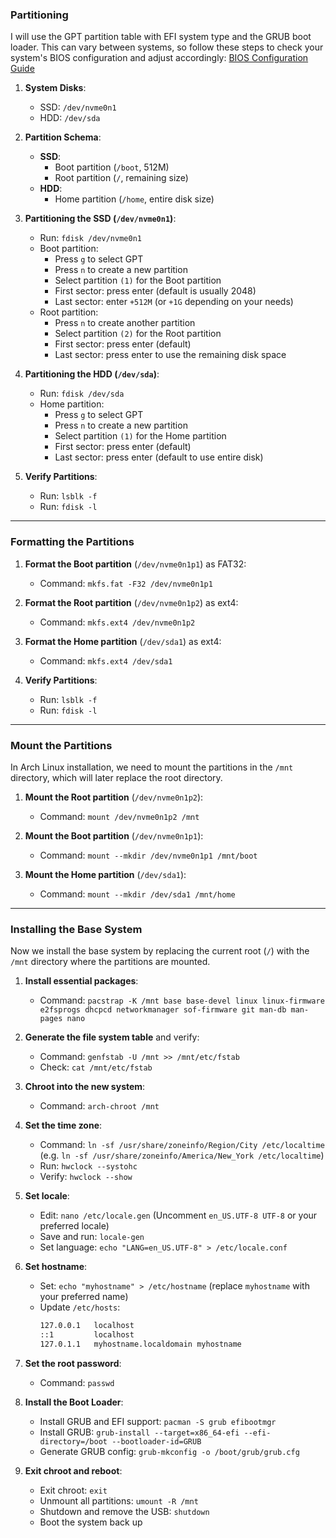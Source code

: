 ### Partitioning

I will use the GPT partition table with EFI system type and the GRUB boot loader. This can vary between systems, so follow these steps to check your system's BIOS configuration and adjust accordingly:
[BIOS Configuration Guide](https://pastebin.com/KYuj0gGD)

1. **System Disks**: 
   - SSD: `/dev/nvme0n1`
   - HDD: `/dev/sda`

2. **Partition Schema**:
   - **SSD**:
     - Boot partition (`/boot`, 512M)
     - Root partition (`/`, remaining size)
   - **HDD**:
     - Home partition (`/home`, entire disk size)

3. **Partitioning the SSD (`/dev/nvme0n1`)**:
   - Run: `fdisk /dev/nvme0n1`
   - Boot partition:
     - Press `g` to select GPT
     - Press `n` to create a new partition
     - Select partition `(1)` for the Boot partition
     - First sector: press enter (default is usually 2048)
     - Last sector: enter `+512M` (or `+1G` depending on your needs)
   - Root partition:
     - Press `n` to create another partition
     - Select partition `(2)` for the Root partition
     - First sector: press enter (default)
     - Last sector: press enter to use the remaining disk space

4. **Partitioning the HDD (`/dev/sda`)**:
   - Run: `fdisk /dev/sda`
   - Home partition:
     - Press `g` to select GPT
     - Press `n` to create a new partition
     - Select partition `(1)` for the Home partition
     - First sector: press enter (default)
     - Last sector: press enter (default to use entire disk)

5. **Verify Partitions**:
   - Run: `lsblk -f`
   - Run: `fdisk -l`

---

### Formatting the Partitions

1. **Format the Boot partition** (`/dev/nvme0n1p1`) as FAT32:
   - Command: `mkfs.fat -F32 /dev/nvme0n1p1`

2. **Format the Root partition** (`/dev/nvme0n1p2`) as ext4:
   - Command: `mkfs.ext4 /dev/nvme0n1p2`

3. **Format the Home partition** (`/dev/sda1`) as ext4:
   - Command: `mkfs.ext4 /dev/sda1`

4. **Verify Partitions**:
   - Run: `lsblk -f`
   - Run: `fdisk -l`

---

### Mount the Partitions

In Arch Linux installation, we need to mount the partitions in the `/mnt` directory, which will later replace the root directory.

1. **Mount the Root partition** (`/dev/nvme0n1p2`):
   - Command: `mount /dev/nvme0n1p2 /mnt`

2. **Mount the Boot partition** (`/dev/nvme0n1p1`):
   - Command: `mount --mkdir /dev/nvme0n1p1 /mnt/boot`

3. **Mount the Home partition** (`/dev/sda1`):
   - Command: `mount --mkdir /dev/sda1 /mnt/home`

---

### Installing the Base System

Now we install the base system by replacing the current root (`/`) with the `/mnt` directory where the partitions are mounted.

1. **Install essential packages**:
   - Command: `pacstrap -K /mnt base base-devel linux linux-firmware e2fsprogs dhcpcd networkmanager sof-firmware git man-db man-pages nano`

2. **Generate the file system table** and verify:
   - Command: `genfstab -U /mnt >> /mnt/etc/fstab`
   - Check: `cat /mnt/etc/fstab`

3. **Chroot into the new system**:
   - Command: `arch-chroot /mnt`

4. **Set the time zone**:
   - Command: `ln -sf /usr/share/zoneinfo/Region/City /etc/localtime` (e.g. `ln -sf /usr/share/zoneinfo/America/New_York /etc/localtime`)
   - Run: `hwclock --systohc`
   - Verify: `hwclock --show`

5. **Set locale**:
   - Edit: `nano /etc/locale.gen` (Uncomment `en_US.UTF-8 UTF-8` or your preferred locale)
   - Save and run: `locale-gen`
   - Set language: `echo "LANG=en_US.UTF-8" > /etc/locale.conf`

6. **Set hostname**:
   - Set: `echo "myhostname" > /etc/hostname` (replace `myhostname` with your preferred name)
   - Update `/etc/hosts`:
     ```bash
     127.0.0.1   localhost
     ::1         localhost
     127.0.1.1   myhostname.localdomain myhostname
     ```

7. **Set the root password**:
   - Command: `passwd`

8. **Install the Boot Loader**:
   - Install GRUB and EFI support: `pacman -S grub efibootmgr`
   - Install GRUB: `grub-install --target=x86_64-efi --efi-directory=/boot --bootloader-id=GRUB`
   - Generate GRUB config: `grub-mkconfig -o /boot/grub/grub.cfg`

9. **Exit chroot and reboot**:
   - Exit chroot: `exit`
   - Unmount all partitions: `umount -R /mnt`
   - Shutdown and remove the USB: `shutdown`
   - Boot the system back up
